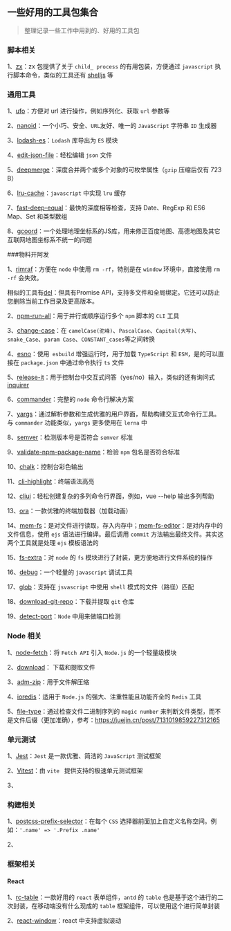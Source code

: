 ## 一些好用的工具包集合

> 整理记录一些工作中用到的、好用的工具包



### 脚本相关

1、[zx](https://www.npmjs.com/package/zx)：zx 包提供了关于 `child_ process` 的有用包装，方便通过 `javascript` 执行脚本命令，类似的工具还有 [shelljs](https://www.npmjs.com/package/shelljs) 等



### 通用工具

1、[ufo](https://www.npmjs.com/package/ufo)：方便对 url 进行操作，例如序列化、获取 `url` 参数等



2、[nanoid](https://www.npmjs.com/package/nanoid)：一个小巧、安全、`URL`友好、唯一的 `JavaScript` 字符串 `ID` 生成器



3、[lodash-es](https://www.npmjs.com/package/lodash-es)：`Lodash` 库导出为 `ES` 模块



4、[edit-json-file](https://www.npmjs.com/package/edit-json-file)：轻松编辑 `json` 文件



5、[deepmerge](https://www.npmjs.com/package/deepmerge)：深度合并两个或多个对象的可枚举属性（`gzip` 压缩后仅有 723 B）



6、[lru-cache](https://www.npmjs.com/package/lru-cache)：`javascript` 中实现 `lru` 缓存



7、[fast-deep-equal](https://www.npmjs.com/package/fast-deep-equal)：最快的深度相等检查，支持 Date、RegExp 和 ES6 Map、Set 和类型数组



8、[gcoord](https://www.npmjs.com/package/gcoord)：一个处理地理坐标系的JS库，用来修正百度地图、高德地图及其它互联网地图坐标系不统一的问题





###物料开阿发

1、[rimraf](https://www.npmjs.com/package/rimraf)：方便在 `node` 中使用 `rm -rf`，特别是在 `window` 环境中，直接使用  `rm -rf` 会失效。

相似的工具有[del](https://www.npmjs.com/package/del)：但具有Promise API，支持多文件和全局绑定。它还可以防止您删除当前工作目录及更高版本。



2、[npm-run-all](https://www.npmjs.com/package/npm-run-all)：用于并行或顺序运行多个 `npm` 脚本的 `CLI` 工具



3、[change-case](https://www.npmjs.com/package/change-case)：在 `camelCase(驼峰)`、`PascalCase`、`Capital(大写)`、`snake_Case`、`param Case`、`CONSTANT_cases`等之间转换



4、[esno](https://www.npmjs.com/package/esno)：使用` esbuild` 增强运行时，用于加载 `TypeScript` 和 `ESM`，是的可以直接在 `package.json` 中通过命令执行 `ts` 文件



5、[release-it](https://www.npmjs.com/package/release-it)：用于控制台中交互式问答（yes/no）输入，类似的还有询问式[inquirer](https://www.npmjs.com/package/inquirer)



6、[commander](https://www.npmjs.com/package/commander)：完整的 `node` 命令行解决方案



7、[yargs](https://www.npmjs.com/package/yargs)：通过解析参数和生成优雅的用户界面，帮助构建交互式命令行工具。与 `commander` 功能类似，`yargs` 更多使用在 `lerna` 中



8、[semver](https://www.npmjs.com/package/semver)：检测版本号是否符合 `semver` 标准



9、[validate-npm-package-name](https://www.npmjs.com/package/validate-npm-package-name)：检验 `npm` 包名是否符合标准



10、[chalk](https://www.npmjs.com/package/chalk)：控制台彩色输出



11、[cli-highlight](https://www.npmjs.com/package/cli-highlight)：终端语法高亮



12、[cliui](https://www.npmjs.com/package/cliui)：轻松创建复杂的多列命令行界面，例如，vue --help 输出多列帮助



13、[ora](https://www.npmjs.com/package/ora)：一款优雅的终端加载器（加载动画）



14、[mem-fs](https://www.npmjs.com/package/mem-fs)：是对文件进行读取，存入内存中；[mem-fs-editor](https://www.npmjs.com/package/mem-fs-editor)：是对内存中的文件信息，使用 `ejs` 语法进行编译。最后调用 `commit` 方法输出最终文件。其实这两个工具就是处理 `ejs` 模板语法的



15、[fs-extra](https://www.npmjs.com/package/fs-extra)：对 `node` 的 `fs` 模块进行了封装，更方便地进行文件系统的操作



16、[debug](https://www.npmjs.com/package/debug)：一个轻量的 `javascript` 调试工具



17、[glob](https://www.npmjs.com/package/glob)：支持在 `jsvascript` 中使用 `shell` 模式的文件（路径）匹配



18、[download-git-repo](https://www.npmjs.com/package/download-git-repo)：下载并提取 `git` 仓库



19、[detect-port](https://www.npmjs.com/package/detect-port)：`Node` 中用来做端口检测



### Node 相关

1、[node-fetch](https://www.npmjs.com/package/node-fetch)：将 `Fetch API` 引入 `Node.js` 的一个轻量级模块



2、[download](https://www.npmjs.com/package/download)： 下载和提取文件



3、[adm-zip](https://www.npmjs.com/package/adm-zip)：用于文件解压缩



4、[ioredis](https://www.npmjs.com/package/ioredis)：适用于 `Node.js` 的强大、注重性能且功能齐全的 `Redis` 工具



5、[file-type](https://www.npmjs.com/package/file-type)：通过检查文件二进制序列的 `magic number` 来判断文件类型，而不是文件后缀（更加准确），参考：https://juejin.cn/post/7131019859227312165





### 单元测试

1、[Jest](https://jestjs.io/zh-Hans/)：`Jest` 是一款优雅、简洁的 `JavaScript` 测试框架



2、[Vitest](https://cn.vitest.dev/)：由 `vite ` 提供支持的极速单元测试框架



3、



### 构建相关

1、[postcss-prefix-selector](https://www.npmjs.com/package/postcss-prefix-selector)：在每个 `CSS` 选择器前面加上自定义名称空间。例如：`'.name' => '.Prefix .name'`



2、



### 框架相关

#### React

1、[rc-table](https://www.npmjs.com/package/rc-table)：一款好用的 `react` 表单组件，`antd` 的 `table` 也是基于这个进行的二次封装，在移动端没有什么现成的 `table` 框架组件，可以使用这个进行简单封装



2、[react-window](https://github.com/bvaughn/react-window)：react 中支持虚拟滚动



